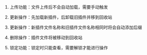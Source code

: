 1. 上传功能：文件上传后不会自动加载，需要手动触发

2. 更新操作：先加载新插件，后卸载旧插件并移到回收站

3. 更新操作：新插件文件名称和旧插件文件名称相同时将会自动添加后缀

4. 删除操作：插件文件将被移动到回收站

5. 锁定功能：锁定时只能查看，需要解锁才能进行操作